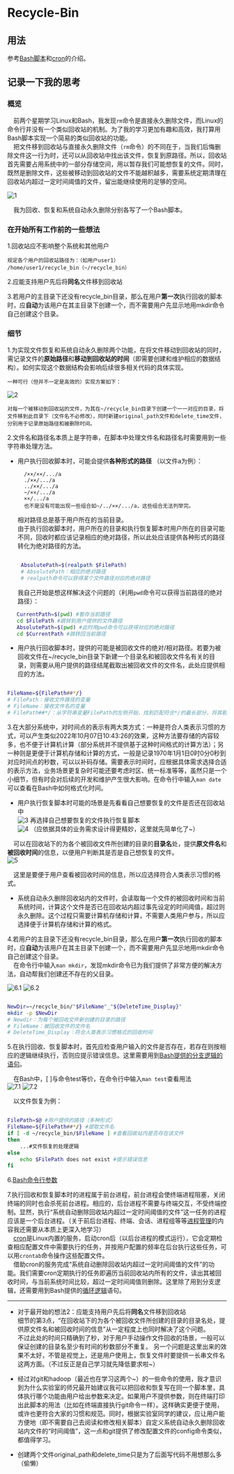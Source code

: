 # Recycle-Bin

## 用法

参考[Bash脚本](https://ryanstutorials.net/bash-scripting-tutorial/bash-script.php)和[cron](https://www.runoob.com/w3cnote/linux-crontab-tasks.html)的介绍。

## 记录一下我的思考
### 概览
&emsp;前两个星期学习Linux和Bash，我发现`rm`命令是直接永久删除文件，而Linux的命令行并没有一个类似回收站的机制。为了我的学习更加有趣和高效，我打算用Bash脚本实现一个简易的类似回收站的功能。  
&emsp;把文件移到回收站与直接永久删除文件（`rm`命令）的不同在于，当我们后悔删除文件这一行为时，还可以从回收站中找出该文件，恢复到原路径。所以，回收站首先需要占用系统中的一部分存储空间，用以暂存我们可能想恢复的文件。同时，既然是删除文件，这些被移动到回收站的文件不能越积越多，需要系统定期清理在回收站内超过一定时间阈值的文件，留出能继续使用的足够的空间。

![1](images/1.jpg)

&emsp;我为回收、恢复和系统自动永久删除分别各写了一个Bash脚本。

### 在开始所有工作前的一些想法

1.回收站应不影响整个系统和其他用户  

    规定各个用户的回收站路径为：（如用户user1）
    /home/user1/recycle_bin（~/recycle_bin）  

2.应能支持用户先后将**同名**文件移到回收站

3.若用户的主目录下还没有recycle_bin目录，那么在用户**第一次**执行回收的脚本时，应**自动**为该用户在其主目录下创建一个，而不需要用户先显示地用mkdir命令自己创建这个目录。

### 细节

1.为实现文件恢复和系统自动永久删除两个功能，在将文件移动到回收站的同时，需记录文件的**原始路径**和**移动到回收站的时间**（即需要创建和维护相应的数据结构）。如何实现这个数据结构会影响后续很多相关代码的具体实现。
    
    一种可行（但并不一定是高效的）实现方案如下：
![2](images/2.jpg)
    
    对每一个被移动到回收站的文件，为其在~/recycle_bin目录下创建一个一一对应的目录，将文件移到此目录下（文件名不必修改），同时新建original_path文件和delete_time文件，分别用于记录原始路径和被删除时间。

2.文件名和路径名本质上是字符串，在脚本中处理文件名和路径名时需要用到一些字符串处理方法。

* 用户执行回收脚本时，可能会提供**各种形式的路径** （以文件a为例）：
      
        /××/××/.../a  
        ./××/.../a  
        ../××/.../a  
        ~/××/.../a  
        ××/.../a  
        也不是没有可能出现一些组合如~/../××/.../a，这些组合无法列举完。

  相对路径总是基于用户所在的当前目录。  
  由于执行回收脚本时，用户所在的目录和执行恢复脚本时用户所在的目录可能不同，回收时都应该记录相应的绝对路径，所以此处应该提供各种形式的路径转化为绝对路径的方法。

  ```bash

   AbsolutePath=$(realpath $FilePath) 
   # AbsolutePath：相应的绝对路径
   # realpath命令可以获得某个文件路径对应的绝对路径

  ```

  我自己开始是想这样解决这个问题的（利用`pwd`命令可以获得当前路径的绝对路径）：

 ```bash
    CurrentPath=$(pwd) #暂存当前路径
    cd $FilePath #跳转到用户提供的文件路径
    AbsolutePath=$(pwd) #此时用pwd命令可以获得对应的绝对路径
    cd $CurrentPath #跳转回当前路径
  ```

* 用户执行回收脚本时，提供的可能是被回收文件的绝对/相对路径。若要为被回收文件在~/recycle_bin目录下新建一个目录名和被回收文件名有关的目录，则需要从用户提供的路径结尾截取出被回收文件的文件名，此处应提供相应的方法。

```bash

FileName=${FilePath##*/} 
# FilePath：接收文件路径的变量
# FileName：接收文件名的变量
# FilePath##*/：从字符串变量FilePath的左侧开始，找到匹配符合*/的最长部分，将其剔除，返回剩下的内容

```

3.在大部分系统中，对时间点的表示有两大类方式：一种是符合人类表示习惯的方式，可以产生类似2022年10月07日10:43:26的效果，这种方法要存储的内容较多，也不便于计算机计算（部分系统并不提供基于这种时间格式的计算方法）；另一种则是更便于计算机存储和计算的方式，一般是记录1970年1月1日0时0分0秒到对应时间点的秒数，可以以补码存储。需要表示时间时，应根据具体需求选择合适的表示方法，业务场景更复杂时可能还要考虑时区、统一标准等等，虽然只是一个小细节，但有时会对后续的开发和维护产生很大影响。在命令行中输入`man date`可以查看在Bash中如何格式化时间。

* 用户执行恢复脚本时可能的场景是先看看自己想要恢复的文件是否还在回收站中  
![3](images/3.jpg)
再选择自己想要恢复的文件执行恢复脚本  
![4](images/4.jpg)
（应依据具体的业务需求设计得更精妙，这里就先简单化了~）

&emsp;可以在回收站下的为各个被回收文件所创建的目录的**目录名**处，提供**原文件名**和**被回收时间**的信息，以便用户判断其是否是自己想恢复的文件。  
![5](images/5.jpg)

&emsp;这里是要便于用户查看被回收时间的信息，所以应选择符合人类表示习惯的格式。

* 系统自动永久删除回收站内的文件时，会读取每一个文件的被回收时间和当前系统时间，计算这个文件是否已在回收站内超过事先设定的时间阈值，超过则永久删除。这个过程只需要计算机存储和计算，不需要人类用户参与，所以应选择便于计算机存储和计算的格式。

4.若用户的主目录下还没有recycle_bin目录，那么在用户**第一次**执行回收的脚本时，应**自动**为该用户在其主目录下创建一个，而不需要用户先显示地用mkdir命令自己创建这个目录。  
&emsp;在命令行中输入`man mkdir`，发现mkdir命令已为我们提供了非常方便的解决方法，自动帮我们创建还不存在的父目录。

![6.1](images/6.1.jpg)
![6.2](images/6.2.jpg)
 
```bash

NewDir=~/recycle_bin/"$FileName"_"${DeleteTime_Display}" 
mkdir -p $NewDir
# Newdir：为每个被回收文件新创建的目录的路径
# FileName：被回收文件的文件名
# DeleteTime_Display：符合人类表示习惯格式的回收时间

```

5.在执行回收、恢复脚本时，首先应检查用户输入的文件是否存在，若存在则按相应的逻辑继续执行，否则应提示错误信息。这里需要用到[Bash提供的分支逻辑的语句](https://ryanstutorials.net/bash-scripting-tutorial/bash-if-statements.php)。

&emsp;在Bash中，[ ]与命令test等价，在命令行中输入`man test`查看用法  
![7.1](images/7.1.jpg)
![7.2](images/7.2.jpg)

&emsp;以文件恢复为例：
```bash

FilePath=$@ #用户提供的路径（多种形式）
FileName=${FilePath##*/} #提取文件名
if [ -d ~/recycle_bin/$FileName ] #查看回收站内是否存在该文件
then
	...#文件恢复的处理逻辑
else
	echo $FilePath does not exist #提示错误信息
fi
```

6.[Bash命令行参数](https://www.w3cschool.cn/bashshell/bashshell-4wc337ip.html)

7.执行回收和恢复脚本时的进程属于前台进程，前台进程会使终端进程阻塞，关闭终端的同时也会杀死前台进程。相应的，后台进程不需要与终端交互，不受终端控制。显然，执行“系统自动删除回收站内超过一定时间阈值的文件”这一任务的进程应该是一个后台进程。（关于前后台进程、终端、会话、进程组等等[进程管理](https://ryanstutorials.net/linuxtutorial/processes.php)的内容我还需要从本质上更深入地学习）  
&emsp;[cron](https://www.runoob.com/w3cnote/linux-crontab-tasks.html)是Linux内置的服务，启动cron后（以后台进程的模式运行），它会定期检查相应配置文件中需要执行的任务，并按用户配置的频率在后台执行这些任务，可以用`crontab`命令操作这些配置文件。  
&emsp;借助cron的服务完成“系统自动删除回收站内超过一定时间阈值的文件”的功能。我们需要cron定期执行的任务即遍历当前回收站内所有的文件，读出其被回收时间，与当前系统时间比较，超过一定时间阈值则删除。这里除了用到分支逻辑，还需要用到Bash提供的[循环逻辑](https://ryanstutorials.net/bash-scripting-tutorial/bash-loops.php)语句。



***

* 对于最开始的想法2：应能支持用户先后将**同名**文件移到回收站  
细节的第3点，“在回收站下的为各个被回收文件所创建的目录的目录名处，提供原文件名和被回收时间的信息”从一定程度上也同时解决了这个问题。  
不过此处的时间只精确到了秒，对于用户手动操作文件回收的场景，一般可以保证创建的目录名至少有时间的秒数部分不重复。
另一个问题是这里出来的效果不太好，不管是视觉上，还是用户使用上，恢复文件时要提供一长串文件名这两方面。（不过反正是自己学习就先降低要求啦~）

* 经过对git和hadoop（最近也在学习这两个~）的一些命令的使用，我才意识到为什么实验室的师兄最开始建议我可以把回收和恢复写在同一个脚本里，具体执行哪个功能由用户给出参数来决定。如果用户不提供参数，则在终端打印出此脚本的用法（比如在终端直接执行git命令一样）。这样确实更便于使用，或许也更符合大家的习惯和规范。同时，根据实验室同学的建议，应让用户能方便地（即不需要自己去阅读和修改相关脚本）自定义系统自动永久删除回收站内文件的“时间阈值”，这一点和git提供了修改配置文件的config命令类似，都值得学习。

* 创建两个文件original_path和delete_time只是为了后面写代码不用想那么多（偷懒）









